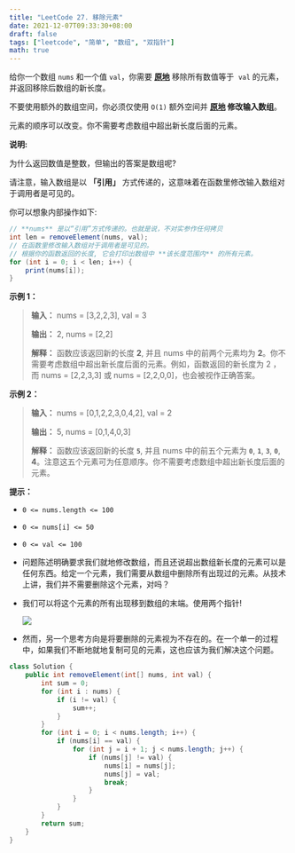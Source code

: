 ```yaml
---
title: "LeetCode 27. 移除元素"
date: 2021-12-07T09:33:30+08:00
draft: false
tags: ["leetcode", "简单", "数组", "双指针"]
math: true
---
```


给你一个数组 `nums` 和一个值 `val`，你需要 **[原地](https://baike.baidu.com/item/%E5%8E%9F%E5%9C%B0%E7%AE%97%E6%B3%95)** 移除所有数值等于  `val` 的元素，并返回移除后数组的新长度。

不要使用额外的数组空间，你必须仅使用 `O(1)` 额外空间并 **[原地](https://baike.baidu.com/item/%E5%8E%9F%E5%9C%B0%E7%AE%97%E6%B3%95) 修改输入数组**。

元素的顺序可以改变。你不需要考虑数组中超出新长度后面的元素。

<!--more-->

**说明:**

为什么返回数值是整数，但输出的答案是数组呢?

请注意，输入数组是以 **「引用」** 方式传递的，这意味着在函数里修改输入数组对于调用者是可见的。

你可以想象内部操作如下:

```java
// **nums** 是以“引用”方式传递的。也就是说，不对实参作任何拷贝
int len = removeElement(nums, val);
// 在函数里修改输入数组对于调用者是可见的。
// 根据你的函数返回的长度, 它会打印出数组中 **该长度范围内** 的所有元素。
for (int i = 0; i < len; i++) {
    print(nums[i]);
}
```

**示例 1：**

> **输入：** nums = [3,2,2,3], val = 3
> 
> **输出：** 2, nums = [2,2]
> 
> **解释：** 函数应该返回新的长度 **2**, 并且 nums 中的前两个元素均为 **2**。你不需要考虑数组中超出新长度后面的元素。例如，函数返回的新长度为 2 ，而 nums = [2,2,3,3] 或 nums = [2,2,0,0]，也会被视作正确答案。

**示例 2：**

> **输入：** nums = [0,1,2,2,3,0,4,2], val = 2
> 
> **输出：** 5, nums = [0,1,4,0,3]
> 
> **解释：** 函数应该返回新的长度 **`5`**, 并且 nums 中的前五个元素为 **`0`**, **`1`**, **`3`**, **`0`**, **4**。注意这五个元素可为任意顺序。你不需要考虑数组中超出新长度后面的元素。

**提示：**

- `0 <= nums.length <= 100`

- `0 <= nums[i] <= 50`

- `0 <= val <= 100`

- 问题陈述明确要求我们就地修改数组，而且还说超出数组新长度的元素可以是任何东西。给定一个元素，我们需要从数组中删除所有出现过的元素。从技术上讲，我们并不需要删除这个元素，对吗？

- 我们可以将这个元素的所有出现移到数组的末端。使用两个指针!
  
  ![](https://tategotoazarasi.github.io/images/hint_remove_element.png)

- 然而，另一个思考方向是将要删除的元素视为不存在的。在一个单一的过程中，如果我们不断地就地复制可见的元素，这也应该为我们解决这个问题。

```java
class Solution {
    public int removeElement(int[] nums, int val) {
        int sum = 0;
        for (int i : nums) {
            if (i != val) {
                sum++;
            }
        }
        for (int i = 0; i < nums.length; i++) {
            if (nums[i] == val) {
                for (int j = i + 1; j < nums.length; j++) {
                    if (nums[j] != val) {
                        nums[i] = nums[j];
                        nums[j] = val;
                        break;
                    }
                }
            }
        }
        return sum;
    }
}
```

